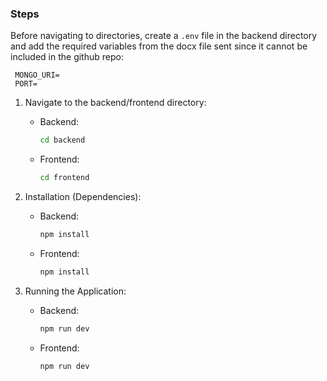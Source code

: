 ### Steps

   Before navigating to directories, create a `.env` file in the backend directory and add the required variables from the docx file sent since it cannot be included in the github repo:
   
   ```env
    MONGO_URI=
    PORT=
   ```

1. Navigate to the backend/frontend directory:

   - Backend:

     ```bash
     cd backend
     ```

   - Frontend:

     ```bash
     cd frontend
     ```

2. Installation (Dependencies):

   - Backend:

     ```bash
     npm install
     ```

   - Frontend:

     ```bash
     npm install
     ```

3. Running the Application:

   - Backend:

     ```bash
     npm run dev
     ```

   - Frontend:

     ```bash
     npm run dev
     ```
